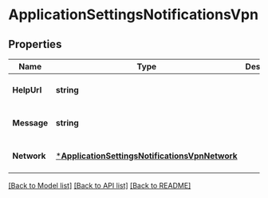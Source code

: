 # ApplicationSettingsNotificationsVpn

## Properties
Name | Type | Description | Notes
------------ | ------------- | ------------- | -------------
**HelpUrl** | **string** |  | [optional] [default to null]
**Message** | **string** |  | [optional] [default to null]
**Network** | [***ApplicationSettingsNotificationsVpnNetwork**](ApplicationSettingsNotificationsVpnNetwork.md) |  | [optional] [default to null]

[[Back to Model list]](../README.md#documentation-for-models) [[Back to API list]](../README.md#documentation-for-api-endpoints) [[Back to README]](../README.md)

